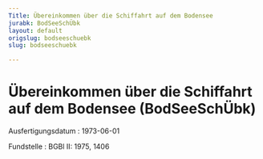 ```yaml
---
Title: Übereinkommen über die Schiffahrt auf dem Bodensee
jurabk: BodSeeSchÜbk
layout: default
origslug: bodseeschuebk
slug: bodseeschuebk

---
```


# Übereinkommen über die Schiffahrt auf dem Bodensee (BodSeeSchÜbk)

Ausfertigungsdatum
:   1973-06-01

Fundstelle
:   BGBl II: 1975, 1406

